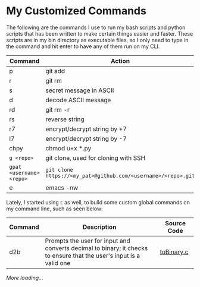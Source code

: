 # My Customized Commands
The following are the commands I use to run my bash scripts and python scripts that has been written to make certain things easier and faster.
These scripts are in my bin directory as executable files, so I only need to type in the command and hit enter to have any of them run on my CLI.

Command | Action
--- | ----
p | git add
r | git rm
s | secret message in ASCII
d | decode ASCII message
rd | git rm -r
rs | reverse string
r7 | encrypt/decrypt string by +7
l7 | encrypt/decrypt string by -7
chpy | chmod u+x *.py
`g <repo>` | git clone, used for cloning with SSH
`gpat <username> <repo>` | `git clone https://<my_pat>@github.com/<username>/<repo>.git`
e | emacs -nw


Lately, I started using `C` as well, to build some custom global commands on my command line, such as seen below:

Command | Description | Source Code
--- | --- | ---
d2b | Prompts the user for input and converts decimal to binary; it checks to ensure that the user's input is a valid one | [toBinary.c](https://github.com/tpauldike/c_and_I/blob/Topman/number_conversion/toBinary.c)

*More loading...*
